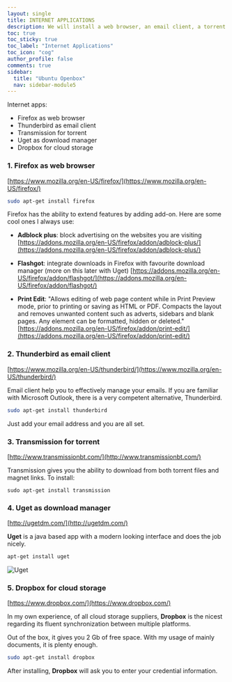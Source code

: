```yaml
---
layout: single
title: INTERNET APPLICATIONS
description: We will install a web browser, an email client, a torrent client and a download manager.
toc: true
toc_sticky: true
toc_label: "Internet Applications"
toc_icon: "cog"
author_profile: false
comments: true
sidebar:
  title: "Ubuntu Openbox"
  nav: sidebar-module5
---
```

Internet apps:
+ Firefox as web browser
+ Thunderbird as email client
+ Transmission for torrent
+ Uget as download manager
+ Dropbox for cloud storage

### 1. Firefox as web browser

[https://www.mozilla.org/en-US/firefox/](https://www.mozilla.org/en-US/firefox/)

```bash
sudo apt-get install firefox
```

Firefox has the ability to extend features by adding add-on. Here are some cool ones I always use:

* **Adblock plus**: block advertising on the websites you are visiting [https://addons.mozilla.org/en-US/firefox/addon/adblock-plus/](https://addons.mozilla.org/en-US/firefox/addon/adblock-plus/)   


* **Flashgot**: integrate downloads in Firefox with favourite download manager (more on this later with Uget) [https://addons.mozilla.org/en-US/firefox/addon/flashgot/](https://addons.mozilla.org/en-US/firefox/addon/flashgot/)


* **Print Edit**: "Allows editing of web page content while in Print Preview mode, prior to printing or saving as HTML or PDF. Compacts the layout and removes unwanted content such as adverts, sidebars and blank pages. Any element can be formatted, hidden or deleted."   [https://addons.mozilla.org/en-US/firefox/addon/print-edit/](https://addons.mozilla.org/en-US/firefox/addon/print-edit/)

### 2. Thunderbird as email client

[https://www.mozilla.org/en-US/thunderbird/](https://www.mozilla.org/en-US/thunderbird/)

Email client help you to effectively manage your emails. If you are familiar with Microsoft Outlook, there is a very competent alternative, Thunderbird.
```bash
sudo apt-get install thunderbird
```
Just add your email address and you are all set.

### 3. Transmission for torrent

[http://www.transmissionbt.com/](http://www.transmissionbt.com/)

Transmission gives you the ability to download from both torrent files and magnet links. 
To install:
```
sudo apt-get install transmission
```

### 4. Uget as download manager

[http://ugetdm.com/](http://ugetdm.com/)

**Uget** is a java based app with a modern looking interface and does the job nicely.
```bash
apt-get install uget
```
![Uget]({{site.baseurl}}/images/uget.jpg)

### 5. Dropbox for cloud storage

[https://www.dropbox.com/](https://www.dropbox.com/)

In my own experience, of all cloud storage suppliers, **Dropbox** is the nicest regarding its fluent synchronization between multiple platforms. 

Out of the box, it gives you 2 Gb of free space. With my usage of mainly documents, it is plenty enough.
```bash
sudo apt-get install dropbox
```
After installing, **Dropbox** will ask you to enter your credential information.
